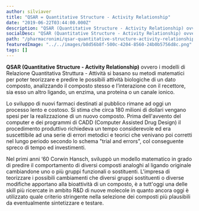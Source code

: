 ```yaml
---
author: silviaver
title: "QSAR = Quantitative Structure - Activity Relationship"
date: "2019-06-22T03:44:00.000Z"
description: "QSAR (Quantitative Structure - Activity Relationship) ovvero i modelli di Relazione Quantitativa Struttura - Attività si basano su un metodi matematici per poter teorizzare e predire le possibili attività biologiche di un dato composto, analizzando il composto stesso e l’interazione con il recettore, sia esso un altro ligando, un enzima, una proteina o un canale ionico. "
socialDesc: "QSAR (Quantitative Structure - Activity Relationship) ovvero i modelli di Relazione Quantitativa Struttura - Attività si basano su un metodi matematici per poter teorizzare e predire le possibili attività biologiche di un dato composto, analizzando il composto stesso e l’interazione con il recettore, sia esso un altro ligando, un enzima, una proteina o un canale ionico. "
path: "/pharmacronimi/qsar-quantitative-structure-activity-relationship/"
featuredImage: "../../images/b8d56b8f-500c-4204-8560-24b0b5756d8c.png"
tags: []
---
```


**QSAR (Quantitative Structure - Activity Relationship)** ovvero i modelli di Relazione Quantitativa Struttura - Attività si basano su metodi matematici per poter teorizzare e predire le possibili attività biologiche di un dato composto, analizzando il composto stesso e l’interazione con il recettore, sia esso un altro ligando, un enzima, una proteina o un canale ionico.

Lo sviluppo di nuovi farmaci destinati al pubblico rimane ad oggi un processo lento e costoso. Si stima che circa 180 milioni di dollari vengano spesi per la realizzazione di un nuovo composto. Prima dell'avvento del computer e dei programmi di CADD (Computer Assisted Drug Design) il procedimento produttivo richiedeva un tempo considerevole ed era suscettibile ad una serie di errori metodici e teorici che venivano poi corretti nel lungo periodo secondo lo schema "trial and errors", col conseguente spreco di tempo ed investimenti.

Nel primi anni ‘60 Corwin Hansch, sviluppò un modello matematico in grado di predire il comportamento di diversi composti analoghi al ligando originale cambiandone uno o più gruppi funzionali o sostituenti. L'impresa di teorizzare i possibili cambiamenti che diversi gruppi sostituenti o diverse modifiche apportano alla bioattività di un composto, è a tutt'oggi una delle skill più ricercate in ambito R&D di nuove molecole in quanto ancora oggi è utilizzato quale criterio stringente nella selezione dei composti più plausibili da eventualmente sintetizzare e testare.
